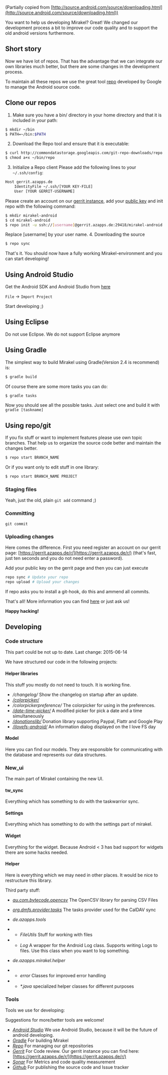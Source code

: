 (Partially copied from [http://source.android.com/source/downloading.html](http://source.android.com/source/downloading.html))

You want to help us developing Mirakel? Great! We changed our development process a bit to improve our code quality and to support the old android versions furthermore.

## Short story

Now we have lot of repos. That has the advantage that we can integrate our own libraries much better, but there are some changes in the development process.

To maintain all these repos we use the great tool [repo](https://code.google.com/p/git-repo/) developed by Google to manage the Android source code.

## Clone our repos


1. Make sure you have a bin/ directory in your home directory and that it is included in your path:
```sh
$ mkdir ~/bin
$ PATH=~/bin:$PATH
```
2. Download the Repo tool and ensure that it is executable:
```sh
$ curl http://commondatastorage.googleapis.com/git-repo-downloads/repo > ~/bin/repo
$ chmod a+x ~/bin/repo
```
3. Initialize a Repo client
Please add the following lines to your `~/.ssh/config`:
```sh
Host gerrit.azapps.de
	IdentityFile ~/.ssh/[YOUR KEY-FILE]
	User [YOUR GERRIT-USERNAME]
```

Please create an account on our [gerrit instance](https://gerrit.azapps.de/r/), add your [public key](https://gerrit.azapps.de/r/#/settings/ssh-keys) and init repo with the following command:
```sh
$ mkdir mirakel-android
$ cd mirakel-android
$ repo init -u ssh://[username]@gerrit.azapps.de:29418/mirakel-android
```
Replace [username] by your user name.
4. Downloading the source
```sh
$ repo sync
```

That's it. You should now have a fully working Mirakel-environment and you can start developing!

## Using Android Studio
Get the Android SDK and Android Studio from [here](http://developer.android.com/sdk/index.html)

`File` → `Import Project`

Start developing ;)


## Using Eclipse

Do not use Eclipse. We do not support Eclipse anymore

## Using Gradle

The simplest way to build Mirakel using Gradle(Version 2.4 is recommend) is:
```sh
$ gradle build
```
Of course there are some more tasks you can do:
```sh
$ gradle tasks
```
Now you should see all the possible tasks. Just select one and build it with `gradle [taskname]`


##  Using repo/git

If you fix stuff or want to implement features please use own topic branches. That help us to organize the source code better and maintain the changes better.

```sh
$ repo start BRANCH_NAME
```

Or if you want only to edit stuff in one library:

```sh
$ repo start BRANCH_NAME PROJECT
```

### Staging files

Yeah, just the old, plain `git add` command ;)

### Committing

`git commit`

### Uploading changes

Here comes the difference. First you need register an account on our gerrit page: [https://gerrit.azapps.de/r/](https://gerrit.azapps.de/r/) (that's fast, just ten seconds and you do not need enter a password).

Add your public key on the gerrit page and then you can just execute

```sh
repo sync # Update your repo
repo upload # Upload your changes
```
If repo asks you to install a git-hook, do this and ammend all commits.

That's all! More information you can find [here](http://source.android.com/source/developing.html) or just ask us!

**Happy hacking!**

## Developing

### Code structure

This part could be not up to date. Last change: 2015-06-14

We have structured our code in the following projects:

#### Helper libraries


This stuff you mostly do not need to touch. It is working fine.

* */changelog/* Show the changelog on startup after an update.
* [*/colorpicker/*](https://github.com/LarsWerkman/HoloColorPicker)
* */colorpickerpreference/* The colorpicker for using in the preferences.
* [*/date-time-picker/*](https://github.com/flavienlaurent/datetimepicker) A modified picker for pick a date and a time simultaneously
* [*/donationslib/*](https://github.com/dschuermann/android-donations-lib) Donation library supporting Paypal, Flattr and Google Play
* [*/ilovefs-android/*](https://github.com/azapps/ilovefs-android) An information dialog displayed on the I love FS day


#### Model
Here you can find our models. They are responsible for communicating with the database and represents our data structures.

### New_ui

The main part of Mirakel containing the new UI.

#### tw_sync
Everything which has something to do with the taskwarrior sync.

#### Settings
Everything which has something to do with the settings part of mirakel.



#### Widget
Everything for the widget. Because Android < 3 has bad support for widgets there are some hacks needed.

#### Helper
Here is everything which we may need in other places. It would be nice to restructure this library.

Third party stuff:

* [*au.com.bytecode.opencsv*](http://opencsv.sourceforge.net/) The OpenCSV library for parsing CSV Files
* [*org.dmfs.provider.tasks*](https://github.com/dmfs/task-provider) The tasks provider used for the CalDAV sync

* *de.azapps.tools*
* * *FileUtils* Stuff for working with files
* * *Log* A wrapper for the Android Log class. Supports writing Logs to files. Use this class when you want to log something.
* *de.azapps.mirakel.helper*
* * *error* Classes for improved error handling
* * *\*.java* specialized helper classes for different purposes

### Tools
Tools we use for developing:

Suggestions for more/better tools are welcome!

* [*Android Studio*](https://developer.android.com/sdk/installing/studio.html) We use Android Studio, because it will be the future of android developing.
* [*Gradle*](http://www.gradle.org/) For building Mirakel
* [*Repo*](https://code.google.com/p/git-repo/) For managing our git repositories
* [*Gerrit*](https://code.google.com/p/gerrit/) For Code review. Our gerrit instance you can find here: [https://gerrit.azapps.de/r/](https://gerrit.azapps.de/r/)
* [*Sonar*](http://www.sonarqube.org/) For Metrics and code quality measurement
* [*Github*](https://github.com/MirakelX/mirakel-android/) For publishing the source code and Issue tracker
